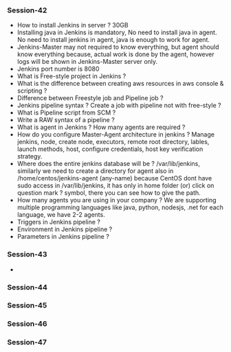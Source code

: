 ### Session-42
- How to install Jenkins in server ? 30GB
- Installing java in Jenkins is mandatory, No need to install java in agent. No need to install jenkins in
  agent, java is enough to work for agent.
- Jenkins-Master may not required to know everything, but agent should know everything because, actual work is
  done by the agent, however logs will be shown in Jenkins-Master server only.
- Jenkins port number is 8080
- What is Free-style project in Jenkins ?
- What is the difference between creating aws resources in aws console & scripting ?
- Difference between Freestyle job and Pipeline job ?
- Jenkins pipeline syntax ? Create a job with pipeline not with free-style ?
- What is Pipeline script from SCM ? 
- Write a RAW syntax of a pipeline ?
- What is agent in Jenkins ? How many agents are required ?
- How do you configure Master-Agent architecture in jenkins ? Manage jenkins, node, create node, executors,
  remote root directory, lables, launch methods, host, configure credentials, host key verification strategy. 
- Where does the entire jenkins database will be ? /var/lib/jenkins, similarly we need to create a directory
  for agent also in /home/centos/jenkins-agent (any-name) because CentOS dont have sudo access in
  /var/lib/jenkins, it has only in home folder (or) click on question mark ? symbol, there you can see how to
  give the path.
- How many agents you are using in your company ? We are supporting multiple programming languages like java,
  python, nodesjs, .net for each language, we have 2-2 agents.
- Triggers in Jenkins pipeline ?
- Environment in Jenkins pipeline ?
- Parameters in Jenkins pipeline ?

### Session-43
- 
### Session-44
### Session-45
### Session-46
### Session-47

